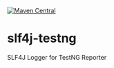 [![Maven Central](https://maven-badges.herokuapp.com/maven-central/com.github.sbabcoc/slf4j-testng/badge.svg)](https://maven-badges.herokuapp.com/maven-central/com.github.sbabcoc/slf4j-testng)

# slf4j-testng
SLF4J Logger for TestNG Reporter
